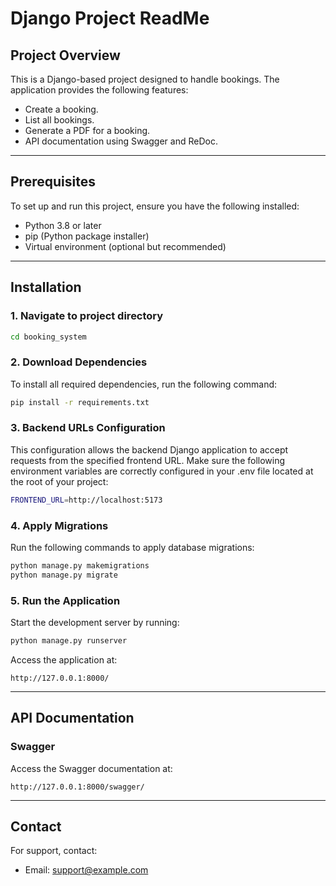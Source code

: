 # Django Project ReadMe

## Project Overview

This is a Django-based project designed to handle bookings. The application provides the following features:

- Create a booking.
- List all bookings.
- Generate a PDF for a booking.
- API documentation using Swagger and ReDoc.

---

## Prerequisites

To set up and run this project, ensure you have the following installed:

- Python 3.8 or later
- pip (Python package installer)
- Virtual environment (optional but recommended)

---

## Installation

### 1. Navigate to project directory

```bash
cd booking_system
```

### 2. Download Dependencies

To install all required dependencies, run the following command:

```bash
pip install -r requirements.txt
```

### 3. Backend URLs Configuration

This configuration allows the backend Django application to accept requests from the specified frontend URL.
Make sure the following environment variables are correctly configured in your .env file located at the root of your project:

```bash
FRONTEND_URL=http://localhost:5173
```

### 4. Apply Migrations

Run the following commands to apply database migrations:

```bash
python manage.py makemigrations
python manage.py migrate
```

### 5. Run the Application

Start the development server by running:

```bash
python manage.py runserver
```

Access the application at:

```
http://127.0.0.1:8000/
```

---

## API Documentation

### Swagger

Access the Swagger documentation at:

```
http://127.0.0.1:8000/swagger/
```

---

## Contact

For support, contact:

- Email: [support@example.com](mailto:support@example.com)
